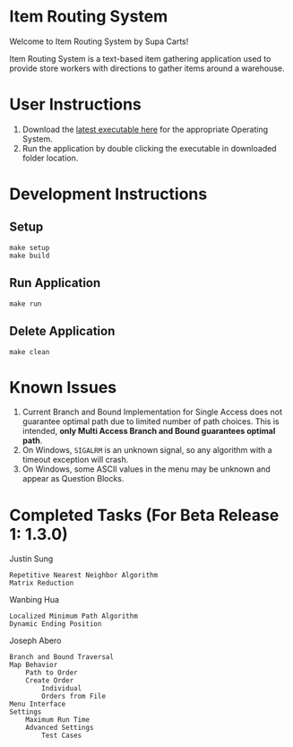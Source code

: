 # Item Routing System

Welcome to Item Routing System by Supa Carts!

Item Routing System is a text-based item gathering application used to provide store workers with directions to gather items around a warehouse.

# User Instructions
1. Download the [latest executable here](https://github.com/josephabero/ShoppingForCarts/releases) for the appropriate Operating System.
2. Run the application by double clicking the executable in downloaded folder location.

# Development Instructions
## Setup
```
make setup
make build
```

## Run Application
```
make run
```

## Delete Application
```
make clean
```

# Known Issues
1. Current Branch and Bound Implementation for Single Access does not guarantee optimal path due to limited number of path choices. This is intended, **only Multi Access Branch and Bound guarantees optimal path**.
2. On Windows, `SIGALRM` is an unknown signal, so any algorithm with a timeout exception will crash.
3. On Windows, some ASCII values in the menu may be unknown and appear as Question Blocks.

# Completed Tasks (For Beta Release 1: 1.3.0)

Justin Sung

	Repetitive Nearest Neighbor Algorithm
	Matrix Reduction


Wanbing Hua

	Localized Minimum Path Algorithm
	Dynamic Ending Position

Joseph Abero

	Branch and Bound Traversal
	Map Behavior
		Path to Order
		Create Order
			Individual
			Orders from File
	Menu Interface
	Settings
		Maximum Run Time
	 	Advanced Settings
	 		Test Cases
